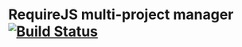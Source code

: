 # RequireJS multi-project manager [![Build Status](https://travis-ci.org/gjurgens/grunt-annotated-requirejsmcreqjs.png?branch=master)](https://travis-ci.org/gjurgens/mcreqjs)